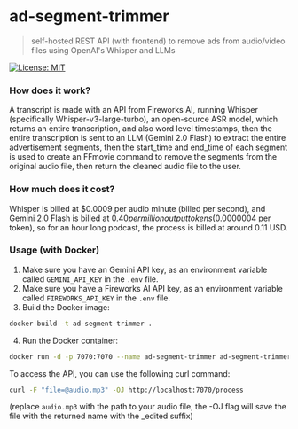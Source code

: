 # ad-segment-trimmer

> self-hosted REST API (with frontend) to remove ads from audio/video files using OpenAI's Whisper and LLMs

[![License: MIT](https://img.shields.io/badge/License-MIT-yellow.svg)](https://opensource.org/licenses/MIT)

### How does it work?

A transcript is made with an API from Fireworks AI, running Whisper (specifically Whisper-v3-large-turbo), an open-source ASR model, which returns an entire transcription, and also word level timestamps, then the entire transcription is sent to an LLM (Gemini 2.0 Flash) to extract the entire advertisement segments, then the start_time and end_time of each segment is used to create an FFmovie command to remove the segments from the original audio file, then return the cleaned audio file to the user.

### How much does it cost?

Whisper is billed at $0.0009 per audio minute (billed per second), and Gemini 2.0 Flash is billed at $0.40 per million output tokens ($0.0000004 per token), so for an hour long podcast, the process is billed at around 0.11 USD.

### Usage (with Docker)

1. Make sure you have an Gemini API key, as an environment variable called `GEMINI_API_KEY` in the `.env` file.
2. Make sure you have a Fireworks AI API key, as an environment variable called `FIREWORKS_API_KEY` in the `.env` file.
3. Build the Docker image:

```bash
docker build -t ad-segment-trimmer .
```

4. Run the Docker container:

```bash
docker run -d -p 7070:7070 --name ad-segment-trimmer ad-segment-trimmer
```

To access the API, you can use the following curl command:

```bash
curl -F "file=@audio.mp3" -OJ http://localhost:7070/process
```

(replace `audio.mp3` with the path to your audio file, the -OJ flag will save the file with the returned name with the \_edited suffix)
